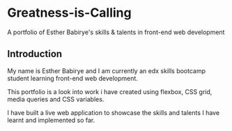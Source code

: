 # Greatness-is-Calling
A portfolio of Esther Babirye's skills &amp; talents in front-end web development 

## Introduction
My name is Esther Babirye and I am currently an edx skills bootcamp student learning front-end web development.

This portfolio is a look into work i have created using flexbox, CSS grid, media queries and CSS variables.

I have built a live web application to showcase the skills and talents I have learnt and implemented so far.
